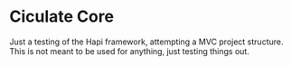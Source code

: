 # Ciculate Core

Just a testing of the Hapi framework, attempting a MVC project structure. This is not meant to be used for anything, just testing things out.
